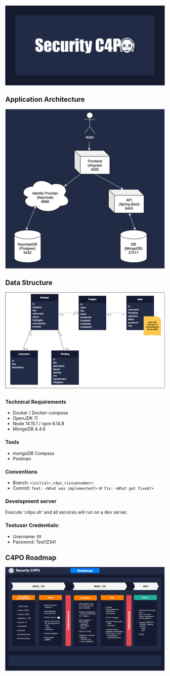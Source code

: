 
![alt architecture](./wiki/repository-open-graph-c4po.png)

## Application Architecture
![alt architecture](./wiki/C4PO-Architecture.png)

## Data Structure
![alt datastructure](./wiki/C4PO-Datastructure.png)

### Technical Requirements
* Docker / Docker-compose
* OpenJDK 11
* Node 14.15.1 / npm 6.14.8
* MongoDB 4.4.6

### Tools
* mongoDB Compass
* Postman

### Conventions
* Branch: `<initial>_c4po_<issuenumber>`
* Commit: `feat: <What was implemented?>` or `fix: <What got fixed?>`

### Development server
Execute 'c4po.sh' and all services will run on a dev server.

### Testuser Credentials:
* Username: ttt
* Password: Test1234!

## C4PO Roadmap
![alt roadmap](./wiki/C4PO-Roadmap.png)

